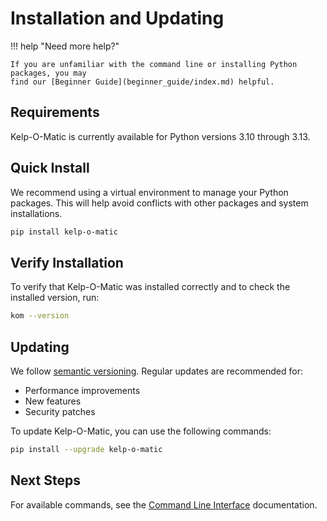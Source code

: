 # Installation and Updating

!!! help "Need more help?"

    If you are unfamiliar with the command line or installing Python packages, you may
    find our [Beginner Guide](beginner_guide/index.md) helpful.

## Requirements

Kelp-O-Matic is currently available for Python versions 3.10 through 3.13.

## Quick Install

We recommend using a virtual environment to manage your Python packages. This will help avoid conflicts with other packages and system installations.

```bash
pip install kelp-o-matic
```

## Verify Installation

To verify that Kelp-O-Matic was installed correctly and to check the installed version, run:

```bash
kom --version
```

## Updating

We follow [semantic versioning](https://semver.org/). Regular updates are recommended for:

- Performance improvements
- New features
- Security patches

To update Kelp-O-Matic, you can use the following commands:

```bash
pip install --upgrade kelp-o-matic
```

## Next Steps

For available commands, see the [Command Line Interface](cli.md) documentation.
